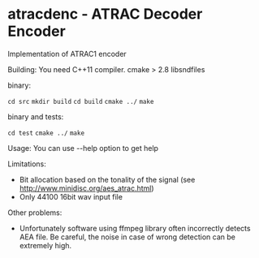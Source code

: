 # atracdenc - ATRAC Decoder Encoder
Implementation of ATRAC1 encoder

Building:
You need C++11 compiler.
cmake > 2.8
libsndfiles 

binary:

`cd src`
`mkdir build`
`cd build`
`cmake ../`
`make`


binary and tests:

`cd test`
`cmake ../`
`make`

Usage:
You can use --help option to get help

Limitations:
 - Bit allocation based on the tonality of the signal (see http://www.minidisc.org/aes_atrac.html)
 - Only 44100 16bit wav input file
 
Other problems:
 - Unfortunately software using ffmpeg library often incorrectly detects AEA file.
 Be careful, the noise in case of wrong detection can be extremely high.
